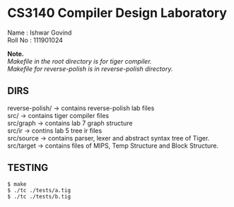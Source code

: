 # CS3140 Compiler Design Laboratory

Name : Ishwar Govind \
Roll No : 111901024 

**Note.** \
*Makefile in the root directory is for tiger compiler.*     \
*Makefile for reverse-polish is in reverse-polish directory.*

## DIRS
reverse-polish/ -> contains reverse-polish lab files \
src/ -> contains tiger compiler files   \
src/graph -> contains lab 7 graph structure \
src/ir -> contins lab 5 tree ir files   \
src/source -> contains parser, lexer and abstract syntax tree of Tiger. \
src/target -> contains files of MIPS, Temp Structure and Block Structure. 

## TESTING
``` $ make  ``` </br>
``` $ ./tc ./tests/a.tig ``` </br>
``` $ ./tc ./tests/b.tig ``` </br>
